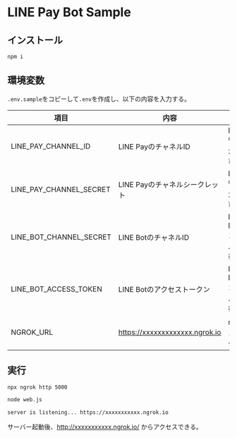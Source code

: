 # LINE Pay Bot Sample

## インストール

```bash
npm i
```

## 環境変数

`.env.sample`をコピーして`.env`を作成し、以下の内容を入力する。

| 項目 | 内容 | 備考 |
| -- | -- | -- |
| LINE_PAY_CHANNEL_ID | LINE PayのチャネルID | LINE Pay管理画面から取得可能 |
| LINE_PAY_CHANNEL_SECRET | LINE Payのチャネルシークレット | LINE Pay管理画面から取得可能 |
| LINE_BOT_CHANNEL_SECRET | LINE BotのチャネルID | LINE Developerコンソールから取得可能 |
| LINE_BOT_ACCESS_TOKEN | LINE Botのアクセストークン | LINE Developerコンソールから取得可能 |
| NGROK_URL | https://xxxxxxxxxxxxx.ngrok.io | ngrokのトンネリングURL |

## 実行

```bash
npx ngrok http 5000
```

```bash
node web.js

server is listening... https://xxxxxxxxxxx.ngrok.io
```

サーバー起動後、http://xxxxxxxxxxx.ngrok.io/ からアクセスできる。
